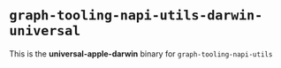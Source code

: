 # `graph-tooling-napi-utils-darwin-universal`

This is the **universal-apple-darwin** binary for `graph-tooling-napi-utils`
